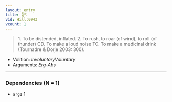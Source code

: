 ```yaml
---
layout: entry
title: ལྡིར་
vid: Hill:0943
vcount: 1
---
```

> 1\. To be distended, inflated\. 2\. To rush, to roar (of wind), to roll (of thunder) CD\. To make a loud noise TC\. To make a medicinal drink (Tournadre & Dorje 2003: 300)\.

* Volition: _InvoluntaryVoluntary_
* Arguments: _Erg-Abs_

---

### Dependencies (N = 1)
* `arg1` 1

